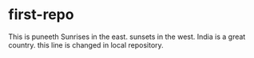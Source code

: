 # first-repo
This is puneeth
Sunrises in the east.
sunsets in the west.
India is a great country.
this line is changed in local repository.
